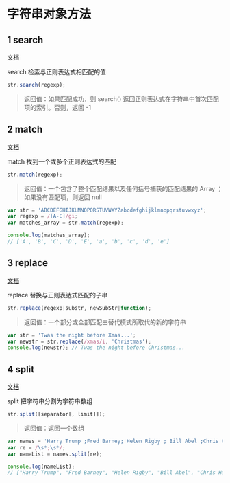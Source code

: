 # 字符串对象方法

## 1 search

[文档](/jsApi/String/search)

search 检索与正则表达式相匹配的值

```javascript
str.search(regexp);
```

> 返回值：如果匹配成功，则 search() 返回正则表达式在字符串中首次匹配项的索引。否则，返回 -1

## 2 match

[文档](/jsApi/String/match)

match 找到一个或多个正则表达式的匹配

```javascript
str.match(regexp);
```

> 返回值：一个包含了整个匹配结果以及任何括号捕获的匹配结果的 Array ；如果没有匹配项，则返回 null

```javascript
var str = 'ABCDEFGHIJKLMNOPQRSTUVWXYZabcdefghijklmnopqrstuvwxyz';
var regexp = /[A-E]/gi;
var matches_array = str.match(regexp);

console.log(matches_array);
// ['A', 'B', 'C', 'D', 'E', 'a', 'b', 'c', 'd', 'e']
```

## 3 replace

[文档](/jsApi/String/replace)

replace 替换与正则表达式匹配的子串

```javascript
str.replace(regexp|substr, newSubStr|function);
```

> 返回值：一个部分或全部匹配由替代模式所取代的新的字符串

```javascript
var str = 'Twas the night before Xmas...';
var newstr = str.replace(/xmas/i, 'Christmas');
console.log(newstr); // Twas the night before Christmas...
```

## 4 split

[文档](/jsApi/String/split)

split 把字符串分割为字符串数组

```javascript
str.split([separator[, limit]]);
```

> 返回值：返回一个数组

```javascript
var names = 'Harry Trump ;Fred Barney; Helen Rigby ; Bill Abel ;Chris Hand ';
var re = /\s*;\s*/;
var nameList = names.split(re);

console.log(nameList);
// ["Harry Trump", "Fred Barney", "Helen Rigby", "Bill Abel", "Chris Hand "]
```
